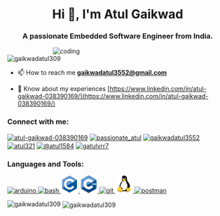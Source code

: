 <h1 align="center">Hi 👋, I'm Atul Gaikwad</h1>
<h3 align="center">A passionate Embedded Software Engineer from India.</h3>

<img align="right" alt="coding" width="400" src="https://user-images.githubusercontent.com/55389276/140866485-8fb1c876-9a8f-4d6a-98dc-08c4981eaf70.gif">

<p align="left"> <img src="https://komarev.com/ghpvc/?username=gaikwadatul309&label=Profile%20views&color=0e75b6&style=flat" alt="gaikwadatul309" /> </p>

- 📫 How to reach me **gaikwadatul3552@gmail.com**

- 📄 Know about my experiences [https://www.linkedin.com/in/atul-gaikwad-038390169/](https://www.linkedin.com/in/atul-gaikwad-038390169/)

<h3 align="left">Connect with me:</h3>
<p align="left">
<a href="https://linkedin.com/in/atul-gaikwad-038390169" target="blank"><img align="center" src="https://raw.githubusercontent.com/rahuldkjain/github-profile-readme-generator/master/src/images/icons/Social/linked-in-alt.svg" alt="atul-gaikwad-038390169" height="30" width="40" /></a>
<a href="https://instagram.com/passionate_atul" target="blank"><img align="center" src="https://raw.githubusercontent.com/rahuldkjain/github-profile-readme-generator/master/src/images/icons/Social/instagram.svg" alt="passionate_atul" height="30" width="40" /></a>
<a href="https://www.hackerrank.com/gaikwadatul3552" target="blank"><img align="center" src="https://raw.githubusercontent.com/rahuldkjain/github-profile-readme-generator/master/src/images/icons/Social/hackerrank.svg" alt="gaikwadatul3552" height="30" width="40" /></a>
<a href="https://www.leetcode.com/atul321" target="blank"><img align="center" src="https://raw.githubusercontent.com/rahuldkjain/github-profile-readme-generator/master/src/images/icons/Social/leet-code.svg" alt="atul321" height="30" width="40" /></a>
<a href="https://www.hackerearth.com/@atul1584" target="blank"><img align="center" src="https://raw.githubusercontent.com/rahuldkjain/github-profile-readme-generator/master/src/images/icons/Social/hackerearth.svg" alt="@atul1584" height="30" width="40" /></a>
<a href="https://auth.geeksforgeeks.org/user/gatulvrr7" target="blank"><img align="center" src="https://raw.githubusercontent.com/rahuldkjain/github-profile-readme-generator/master/src/images/icons/Social/geeks-for-geeks.svg" alt="gatulvrr7" height="30" width="40" /></a>
</p>

<h3 align="left">Languages and Tools:</h3>
<p align="left"> <a href="https://www.arduino.cc/" target="_blank" rel="noreferrer"> <img src="https://cdn.worldvectorlogo.com/logos/arduino-1.svg" alt="arduino" width="40" height="40"/> </a> <a href="https://www.gnu.org/software/bash/" target="_blank" rel="noreferrer"> <img src="https://www.vectorlogo.zone/logos/gnu_bash/gnu_bash-icon.svg" alt="bash" width="40" height="40"/> </a> <a href="https://www.cprogramming.com/" target="_blank" rel="noreferrer"> <img src="https://raw.githubusercontent.com/devicons/devicon/master/icons/c/c-original.svg" alt="c" width="40" height="40"/> </a> <a href="https://www.w3schools.com/cpp/" target="_blank" rel="noreferrer"> <img src="https://raw.githubusercontent.com/devicons/devicon/master/icons/cplusplus/cplusplus-original.svg" alt="cplusplus" width="40" height="40"/> </a> <a href="https://git-scm.com/" target="_blank" rel="noreferrer"> <img src="https://www.vectorlogo.zone/logos/git-scm/git-scm-icon.svg" alt="git" width="40" height="40"/> </a> <a href="https://www.linux.org/" target="_blank" rel="noreferrer"> <img src="https://raw.githubusercontent.com/devicons/devicon/master/icons/linux/linux-original.svg" alt="linux" width="40" height="40"/> </a> <a href="https://postman.com" target="_blank" rel="noreferrer"> <img src="https://www.vectorlogo.zone/logos/getpostman/getpostman-icon.svg" alt="postman" width="40" height="40"/> </a> </p>

<p><img align="left" src="https://github-readme-stats.vercel.app/api/top-langs?username=gaikwadatul309&show_icons=true&locale=en&layout=compact" alt="gaikwadatul309" /></p>

<p>&nbsp;<img align="center" src="https://github-readme-stats.vercel.app/api?username=gaikwadatul309&show_icons=true&locale=en" alt="gaikwadatul309" /></p>
